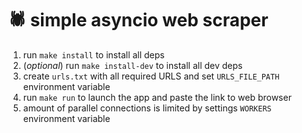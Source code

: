 # 🕷 simple asyncio web scraper

1. run `make install` to install all deps
2. (*optional*) run `make install-dev` to install all dev deps
3. create `urls.txt` with all required URLS and set `URLS_FILE_PATH` environment variable
4. run `make run` to launch the app and paste the link to web browser
5. amount of parallel connections is limited by settings `WORKERS` environment variable
